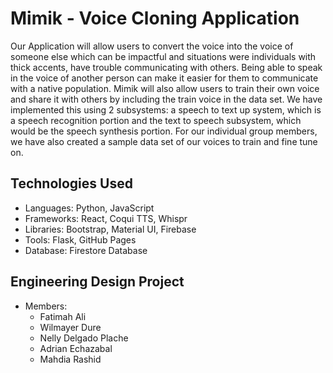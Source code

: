 # Mimik - Voice Cloning Application
Our Application will allow users to convert the voice into the voice of someone else which can be impactful and situations were individuals with thick accents, have trouble communicating with others. Being able to speak in the voice of another person can make it easier for them to communicate with a native population. Mimik will also allow users to train their own voice and share it with others by including the train voice in the data set. We have implemented this using 2 subsystems: a speech to text up system, which is a speech recognition portion and the text to speech subsystem, which would be the speech synthesis portion. For our individual group members, we have also created a sample data set of our voices to train and fine tune on. 

## Technologies Used 
- Languages: Python, JavaScript 
- Frameworks: React, Coqui TTS, Whispr
- Libraries: Bootstrap, Material UI, Firebase
- Tools: Flask, GitHub Pages 
- Database: Firestore Database

## Engineering Design Project 
- Members:
  - Fatimah Ali
  - Wilmayer Dure
  - Nelly Delgado Plache 
  - Adrian Echazabal
  - Mahdia Rashid 
